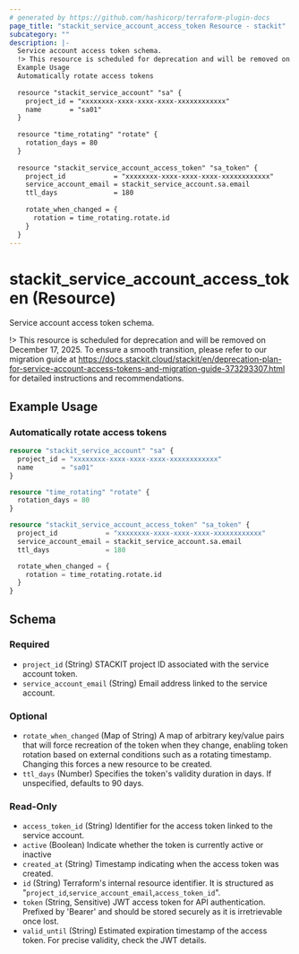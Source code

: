 ```yaml
---
# generated by https://github.com/hashicorp/terraform-plugin-docs
page_title: "stackit_service_account_access_token Resource - stackit"
subcategory: ""
description: |-
  Service account access token schema.
  !> This resource is scheduled for deprecation and will be removed on December 17, 2025. To ensure a smooth transition, please refer to our migration guide at https://docs.stackit.cloud/stackit/en/deprecation-plan-for-service-account-access-tokens-and-migration-guide-373293307.html for detailed instructions and recommendations.
  Example Usage
  Automatically rotate access tokens
  
  resource "stackit_service_account" "sa" {
    project_id = "xxxxxxxx-xxxx-xxxx-xxxx-xxxxxxxxxxxx"
    name       = "sa01"
  }
  
  resource "time_rotating" "rotate" {
    rotation_days = 80
  }
  
  resource "stackit_service_account_access_token" "sa_token" {
    project_id            = "xxxxxxxx-xxxx-xxxx-xxxx-xxxxxxxxxxxx"
    service_account_email = stackit_service_account.sa.email
    ttl_days              = 180
  
    rotate_when_changed = {
      rotation = time_rotating.rotate.id
    }
  }
---
```


# stackit_service_account_access_token (Resource)

Service account access token schema.

!> This resource is scheduled for deprecation and will be removed on December 17, 2025. To ensure a smooth transition, please refer to our migration guide at https://docs.stackit.cloud/stackit/en/deprecation-plan-for-service-account-access-tokens-and-migration-guide-373293307.html for detailed instructions and recommendations.

## Example Usage


### Automatically rotate access tokens
```terraform
resource "stackit_service_account" "sa" {
  project_id = "xxxxxxxx-xxxx-xxxx-xxxx-xxxxxxxxxxxx"
  name       = "sa01"
}

resource "time_rotating" "rotate" {
  rotation_days = 80
}

resource "stackit_service_account_access_token" "sa_token" {
  project_id            = "xxxxxxxx-xxxx-xxxx-xxxx-xxxxxxxxxxxx"
  service_account_email = stackit_service_account.sa.email
  ttl_days              = 180

  rotate_when_changed = {
    rotation = time_rotating.rotate.id
  }
}

```



<!-- schema generated by tfplugindocs -->
## Schema

### Required

- `project_id` (String) STACKIT project ID associated with the service account token.
- `service_account_email` (String) Email address linked to the service account.

### Optional

- `rotate_when_changed` (Map of String) A map of arbitrary key/value pairs that will force recreation of the token when they change, enabling token rotation based on external conditions such as a rotating timestamp. Changing this forces a new resource to be created.
- `ttl_days` (Number) Specifies the token's validity duration in days. If unspecified, defaults to 90 days.

### Read-Only

- `access_token_id` (String) Identifier for the access token linked to the service account.
- `active` (Boolean) Indicate whether the token is currently active or inactive
- `created_at` (String) Timestamp indicating when the access token was created.
- `id` (String) Terraform's internal resource identifier. It is structured as "`project_id`,`service_account_email`,`access_token_id`".
- `token` (String, Sensitive) JWT access token for API authentication. Prefixed by 'Bearer' and should be stored securely as it is irretrievable once lost.
- `valid_until` (String) Estimated expiration timestamp of the access token. For precise validity, check the JWT details.
